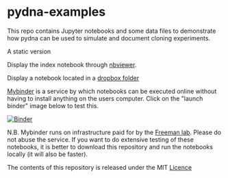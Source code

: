 # pydna-examples
This repo contains Jupyter notebooks and some data files to 
demonstrate how pydna can be used to simulate and document 
cloning experiments.

A static version 

Display the index notebook through [nbviewer](http://nbviewer.jupyter.org/github/BjornFJohansson/pydna-examples/blob/master/index.ipynb).

Display a notebook located in a [dropbox folder](http://nbviewer.ipython.org/urls/dl.dropboxusercontent.com/u/1263722/served_from_dropbox.ipynb
)

[Mybinder](http://mybinder.org/) is a service by which notebooks can be executed online without
 having to install anything on the users computer. Click on the "launch binder" image below to test this.
 

[![Binder](http://mybinder.org/badge.svg)](http://mybinder.org:/repo/bjornfjohansson/pydna-examples)


 N.B. Mybinder runs on infrastructure paid for by the [Freeman lab](https://www.janelia.org/our-research/former-labs/freeman-lab).
Please do not abuse the service. If you want to do extensive testing of these notebooks, it is better to download this repository 
and run the notebooks locally (it will also be faster).

The contents of this repository is released under the MIT [Licence](License.md)

